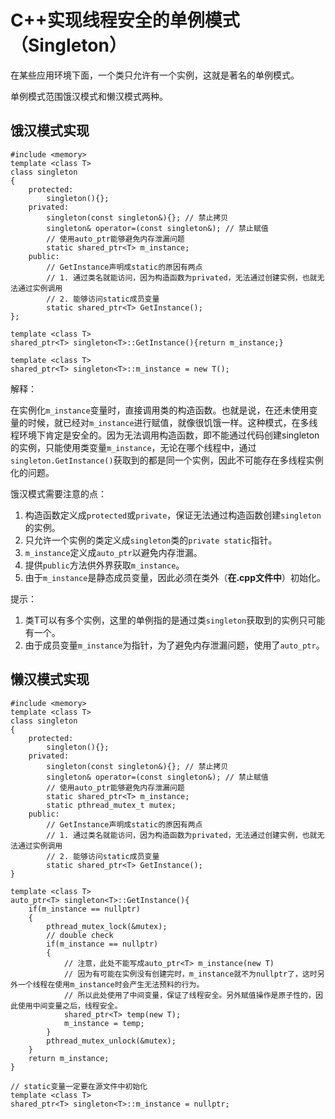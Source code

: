 # C++实现线程安全的单例模式（Singleton）
在某些应用环境下面，一个类只允许有一个实例，这就是著名的单例模式。

单例模式范围饿汉模式和懒汉模式两种。

## 饿汉模式实现

	#include <memory>
	template <class T>
	class singleton
	{
		protected:
			singleton(){};
		privated:
			singleton(const singleton&){}; // 禁止拷贝
			singleton& operator=(const singleton&); // 禁止赋值
			// 使用auto_ptr能够避免内存泄漏问题
			static shared_ptr<T> m_instance;
		public:
			// GetInstance声明成static的原因有两点
			// 1. 通过类名就能访问，因为构造函数为privated，无法通过创建实例，也就无法通过实例调用
			// 2. 能够访问static成员变量
			static shared_ptr<T> GetInstance();
	};

	template <class T>
	shared_ptr<T> singleton<T>::GetInstance(){return m_instance;}
	
	template <class T>
	shared_ptr<T> singleton<T>::m_instance = new T();

解释：

在实例化`m_instance`变量时，直接调用类的构造函数。也就是说，在还未使用变量的时候，就已经对`m_instance`进行赋值，就像很饥饿一样。这种模式，在多线程环境下肯定是安全的。因为无法调用构造函数，即不能通过代码创建singleton的实例，只能使用类变量`m_instance`，无论在哪个线程中，通过`singleton.GetInstance()`获取到的都是同一个实例，因此不可能存在多线程实例化的问题。

饿汉模式需要注意的点：

1. 构造函数定义成`protected`或`private`，保证无法通过构造函数创建`singleton`的实例。
2. 只允许一个实例的类定义成`singleton`类的`private static`指针。
3. `m_instance`定义成`auto_ptr`以避免内存泄漏。
4. 提供`public`方法供外界获取`m_instance`。
5. 由于`m_instance`是静态成员变量，因此必须在类外（**在.cpp文件中**）初始化。

提示：

1. 类T可以有多个实例，这里的单例指的是通过类`singleton`获取到的实例只可能有一个。
2. 由于成员变量`m_instance`为指针，为了避免内存泄漏问题，使用了`auto_ptr`。

## 懒汉模式实现

	#include <memory>
	template <class T>
	class singleton
	{
		protected:
			singleton(){};
		privated:
			singleton(const singleton&){}; // 禁止拷贝
			singleton& operator=(const singleton&); // 禁止赋值
			// 使用auto_ptr能够避免内存泄漏问题
			static shared_ptr<T> m_instance;
			static pthread_mutex_t mutex;
		public:
			// GetInstance声明成static的原因有两点
			// 1. 通过类名就能访问，因为构造函数为privated，无法通过创建实例，也就无法通过实例调用
			// 2. 能够访问static成员变量
			static shared_ptr<T> GetInstance();
	}
	
	template <class T>
	auto_ptr<T> singleton<T>::GetInstance(){
		if(m_instance == nullptr)
		{
			pthread_mutex_lock(&mutex);
			// double check
			if(m_instance == nullptr)
			{
				// 注意，此处不能写成auto_ptr<T> m_instance(new T)
				// 因为有可能在实例没有创建完时，m_instance就不为nullptr了，这时另外一个线程在使用m_instance时会产生无法预料的行为。
				// 所以此处使用了中间变量，保证了线程安全。另外赋值操作是原子性的，因此使用中间变量之后，线程安全。
				shared_ptr<T> temp(new T);
				m_instance = temp;
			}
			pthread_mutex_unlock(&mutex);
		}
		return m_instance;
	}
	
	// static变量一定要在源文件中初始化
	template <class T>
	shared_ptr<T> singleton<T>::m_instance = nullptr;